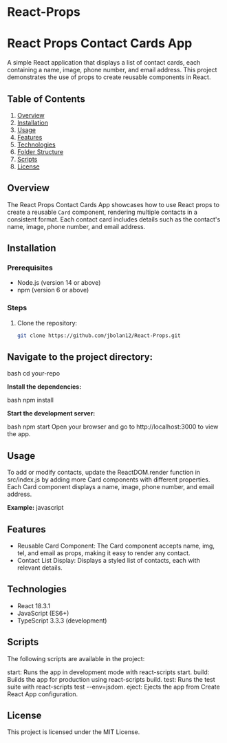 # React-Props

# React Props Contact Cards App

A simple React application that displays a list of contact cards, each containing a name, image, phone number, and email address. This project demonstrates the use of props to create reusable components in React.

## Table of Contents

1. [Overview](#overview)
2. [Installation](#installation)
3. [Usage](#usage)
4. [Features](#features)
5. [Technologies](#technologies)
6. [Folder Structure](#folder-structure)
7. [Scripts](#scripts)
8. [License](#license)

## Overview

The React Props Contact Cards App showcases how to use React props to create a reusable `Card` component, rendering multiple contacts in a consistent format. Each contact card includes details such as the contact's name, image, phone number, and email address.

## Installation

### Prerequisites

- Node.js (version 14 or above)
- npm (version 6 or above)

### Steps

1. Clone the repository:

   ```bash
   git clone https://github.com/jbolan12/React-Props.git


## Navigate to the project directory:

bash
cd your-repo

**Install the dependencies:**

bash
npm install

**Start the development server:**

bash
npm start
Open your browser and go to http://localhost:3000 to view the app.

## Usage
To add or modify contacts, update the ReactDOM.render function in src/index.js by adding more Card components with different properties. Each Card component displays a name, image, phone number, and email address.

**Example:**
javascript

<Card
  name="Elon Musk"
  img="https://example.com/elon.jpg"
  tel="+987 654 321"
  email="elon@musk.com"
/>

## Features
- Reusable Card Component: The Card component accepts name, img, tel, and email as props, making it easy to render any contact.
- Contact List Display: Displays a styled list of contacts, each with relevant details.

## Technologies
- React 18.3.1
- JavaScript (ES6+)
- TypeScript 3.3.3 (development)

## Scripts
The following scripts are available in the project:

start: Runs the app in development mode with react-scripts start.
build: Builds the app for production using react-scripts build.
test: Runs the test suite with react-scripts test --env=jsdom.
eject: Ejects the app from Create React App configuration.

## License
This project is licensed under the MIT License.
